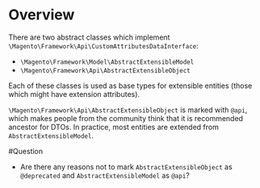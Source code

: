 # Overview

There are two abstract classes which implement `\Magento\Framework\Api\CustomAttributesDataInterface`:
 - `\Magento\Framework\Model\AbstractExtensibleModel`
 - `\Magento\Framework\Api\AbstractExtensibleObject`

Each of these classes is used as base types for extensible entities (those which might have extension attributes).
 
`\Magento\Framework\Api\AbstractExtensibleObject` is marked with `@api`, which makes people from the community think that it is recommended ancestor for DTOs.
In practice, most entities are extended from `AbstractExtensibleModel`.


#Question
- Are there any reasons not to mark `AbstractExtensibleObject` as `@deprecated` and `AbstractExtensibleModel` as `@api`?
